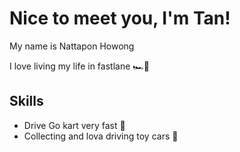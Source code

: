 # Nice to meet you, I'm Tan!

My name is Nattapon Howong

I love living my life in fastlane 🏎️💨

## Skills
- Drive Go kart very fast 🚀
- Collecting and lova driving toy cars 🚗

